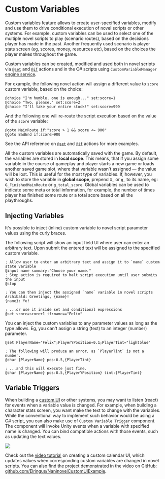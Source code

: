 # Custom Variables

Custom variables feature allows to create user-specified variables, modify and use them to drive conditional execution of novel scripts or other systems. For example, custom variables can be used to select one of the multiple novel scripts to play (scenario routes), based on the decisions player has made in the past. Another frequently used scenario is player stats screen (eg, scores, money, resources etc), based on the choices the player makes throughout the game.

Custom variables can be created, modified and used both in novel scripts via [`@set`](/api/#set) and [`@if`](/api/#if) actions and in the C# scripts using `CustomVariableManager` [engine service](/guide/engine-services.md).

For example, the following novel action will assign a different value to `score` custom variable, based on the choice:

```
@choice "I'm humble, one is enough..." set:score=1
@choice "Two, please." set:score=2
@choice "I'll take your entire stock!" set:score=999
```

And the following one will re-route the script execution based on the value of the `score` variable:

```
@goto MainRoute if:"score > 1 && score <= 900"
@goto BadEnd if:score>900
```

See the API reference on [`@set`](/api/#set) and [`@if`](/api/#if) actions for more examples.

All the custom variables are automatically saved with the game. By default, the variables are stored in **local scope**. This means, that if you assign some variable in the course of gameplay and player starts a new game or loads another saved game slot, where that variable wasn't assigned — the value will be lost. This is useful for the most type of variables. If, however, you wish to store the variable in **global scope**, prepend `G_` or `g_` to its name, eg: `G_FinishedMainRoute` or `g_total_score`. Global variables can be used to indicate some meta or total information, for example, the number of times player has finished some route or a total score based on all the playthroughs.

## Injecting Variables

It's possible to inject (inline) custom variable to novel script parameter values using the curly braces.

The following script will show an input field UI where user can enter an arbitrary text. Upon submit the entered text will be assigned to the specified custom variable.

```
; Allow user to enter an arbitrary text and assign it to `name` custom state variable
@input name summary:"Choose your name."
; Stop action is required to halt script execution until user submits the input
@stop

; You can then inject the assigned `name` variable in novel scripts
Archibald: Greetings, {name}!
{name}: Yo!

; ...or use it inside set and conditional expressions
@set score=score+1 if:name=="Felix"
```

You can inject the custom variables to any parameter values as long as the type allows. Eg, you can't assign a string (text) to an integer (number) parameter.

```
@set PlayerName="Felix";PlayerYPosition=0.1;PlayerTint="lightblue"

; The following will produce an error, as `PlayerTint` is not a number.
@char {PlayerName} pos:0.5,{PlayerTint} 

; ...and this will execute just fine.
@char {PlayerName} pos:0.5,{PlayerYPosition} tint:{PlayerTint}
```

## Variable Triggers

When building a [custom UI](/guide/ui-customization.md) or other systems, you may want to listen (react) for events when a variable value is changed. For example, when building a character stats screen, you want make the text to change with the variables. While the conventional way to implement such behavior would be using a C# script, you can also make use of `Custom Variable Trigger` component. The component will invoke Unity events when a variable with specified name is changed. You can bind compatible actions with those events, such as updating the text values.

![](https://i.gyazo.com/22eddd109e76d4e63c461e9d75b20ceb.png
)

Check out the [video tutorial](https://www.youtube.com/watch?v=jto4Ld-iP7M) on creating a custom calendar UI, which updates values when corresponding custom variables are changed in novel scripts. You can also find the project demonstrated in the video on GitHub: [github.com/Elringus/NaninovelCustomUIExample](https://github.com/Elringus/NaninovelCustomUIExample).